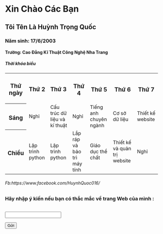 <!DOCTYPE html>
  <html>
  <head>
	  <title>page title</title>
</head>
<body>
        <h1> Xin Chào Các Bạn </h1>
	<h2> Tôi Tên Là Huỳnh Trọng Quốc </h2>
	<h3> Năm sinh: 17/6/2003 </h3>
	<h4> Trường: Cao Đẳng Kĩ Thuật Công Nghệ Nha Trang </h4>
	<h5> Thời khóa biểu </h5>
	<table>
     <tr>
	  <th><h3> Thứ ngày</h3></th>
	  <td><h3>Thứ 2</h3></td>
          <td><h3>Thứ 3</h3></td>
          <th><h3>Thứ 4 </h3></th>
          <th><h3> Thứ 5</h3></th>
          <th><h3>Thứ 6 </h3></th>
          <th><h3>Thứ 7 </h3></th>
     </tr>
     <tr>
	  <th><h3> Sáng </h3></th>
          <td> Nghỉ </td>
          <td> Cấu trúc dữ liệu và kĩ thuật </td>
          <td> Nghỉ </td>
          <td> Tiếng anh chuyên ngành </td>
          <td> Cơ sở dữ liệu </td>
          <td> Thiết kế website </td>
    </tr>
    <tr>
	  <th><h3> Chiều </h3></th>
          <td> Lập trình python </td>
          <td> Lập trình python </td>
          <td> Lắp ráp và bảo trì máy tính </td>
          <td> Giáo dục thể chất </td>
          <td> Thiết kế và quản trị website </td>
          <td> Nghỉ </td>
    </tr>
   </table> 
	<h6> Fb:https://www.facebook.com/HuynhQuoc016/ </h6>
	<form action="http://xuanthulab.net" method="get">
	<label><h3>Hãy nhập ý kiến nếu bạn có thắc mắc về trang Web của mình :</h3></label><br>
        <input name="name" type="text" value=""><br>
</form>
	<input type="submit" name="submit" value="Gửi" />
</form>
</body>
</html>



